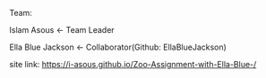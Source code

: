 Team:

Islam Asous <- Team Leader

Ella Blue Jackson <- Collaborator(Github: EllaBlueJackson)

site link: https://i-asous.github.io/Zoo-Assignment-with-Ella-Blue-/

